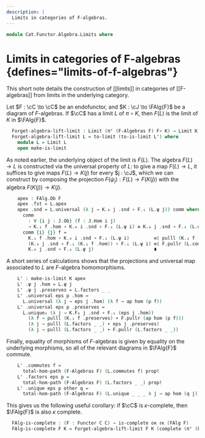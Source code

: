 ```yaml
---
description: |
  Limits in categories of F-algebras.
---
```

<!--
```agda
open import Cat.Diagram.Limit.Base
open import Cat.Displayed.Total
open import Cat.Functor.Algebra
open import Cat.Prelude

import Cat.Functor.Reasoning
import Cat.Reasoning
```
-->
```agda
module Cat.Functor.Algebra.Limits where
```

# Limits in categories of F-algebras {defines="limits-of-f-algebras"}

This short note details the construction of [[limits]] in categories of
[[F-algebras]] from limits in the underlying category.

<!-- [TODO: Reed M, 17/10/2024]
This should really be about creation of limits/display, but I don't want to deal
with that at the moment!
-->

<!--
```agda
module _
  {o ℓ oj ℓj} {C : Precategory o ℓ}
  (F : Functor C C)
  {J : Precategory oj ℓj} (K : Functor J (FAlg F))
  where
  open Cat.Reasoning C
  private
    module J = Cat.Reasoning J
    module F = Cat.Functor.Reasoning F
    module K = Cat.Functor.Reasoning K
  open Total-hom
```
-->

Let $F : \cC \to \cC$ be an endofunctor, and $K : \cJ \to \FAlg{F}$ be a
diagram of $F$-algebras. If $\cC$ has a limit $L$ of $\pi \circ K$, then
$F(L)$ is the limit of $K$ in $\FAlg{F}$.


```agda
  Forget-algebra-lift-limit : Limit (πᶠ (F-Algebras F) F∘ K) → Limit K
  Forget-algebra-lift-limit L = to-limit (to-is-limit L') where
    module L = Limit L
    open make-is-limit
```

As noted earlier, the underlying object of the limit is $F(L)$. The algebra
$F(L) \to L$ is constructed via the universal property of $L$: to
give a map $F(L) \to L$, it suffices to give maps $F(L) \to K(j)$ for
every $j : \cJ$, which we can construct by composing the projection
$F(\psi_{j}) : F(L) \to F(K(j))$ with the algebra $F(K(j)) \to K(j)$.

```agda
    apex : FAlg.Ob F
    apex .fst = L.apex
    apex .snd = L.universal (λ j → K.₀ j .snd ∘ F.₁ (L.ψ j)) comm where abstract
      comm
        : ∀ {i j : J.Ob} (f : J.Hom i j)
        → K.₁ f .hom ∘ K.₀ i .snd ∘ F.₁ (L.ψ i) ≡ K.₀ j .snd ∘ F.₁ (L.ψ j)
      comm {i} {j} f =
        K.₁ f .hom ∘ K.₀ i .snd ∘ F.₁ (L.ψ i)         ≡⟨ pulll (K.₁ f .preserves) ⟩
        (K.₀ j .snd ∘ F.₁ (K.₁ f .hom)) ∘ F.₁ (L.ψ i) ≡⟨ F.pullr (L.commutes f) ⟩
        K.₀ j .snd ∘ F.₁ (L.ψ j)                      ∎
```

A short series of calculations shows that the projections and universal map
associated to $L$ are $F$-algebra homomorphisms.

```agda
    L' : make-is-limit K apex
    L' .ψ j .hom = L.ψ j
    L' .ψ j .preserves = L.factors _ _
    L' .universal eps p .hom =
      L.universal (λ j → eps j .hom) (λ f → ap hom (p f))
    L' .universal eps p .preserves =
      L.unique₂ (λ j → K.F₀ j .snd ∘ F.₁ (eps j .hom))
        (λ f → pulll (K.₁ f .preserves) ∙ F.pullr (ap hom (p f)))
        (λ j → pulll (L.factors _ _) ∙ eps j .preserves)
        (λ j → pulll (L.factors _ _) ∙ F.pullr (L.factors _ _))
```

Finally, equality of morphisms of $F$-algebras is given by equality on
the underlying morphisms, so all of the relevant diagrams in $\FAlg{F}$
commute.

```agda
    L' .commutes f =
      total-hom-path (F-Algebras F) (L.commutes f) prop!
    L' .factors eps p =
      total-hom-path (F-Algebras F) (L.factors _ _) prop!
    L' .unique eps p other q =
      total-hom-path (F-Algebras F) (L.unique _ _ _ λ j → ap hom (q j)) prop!
```

<!--
```agda
module _
  {o ℓ oκ ℓκ} {C : Precategory o ℓ}
  (complete : is-complete oκ ℓκ C)
  where
```
-->

This gives us the following useful corollary: if $\cC$ is $\kappa$-complete,
then $\FAlg{F}$ is also $\kappa$ complete.

```agda
  FAlg-is-complete : (F : Functor C C) → is-complete oκ ℓκ (FAlg F)
  FAlg-is-complete F K = Forget-algebra-lift-limit F K (complete (πᶠ (F-Algebras F) F∘ K))
```
